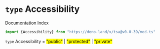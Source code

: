 # `type` Accessibility

[Documentation Index](../README.md)

```ts
import {Accessibility} from "https://deno.land/x/tsa@v0.0.39/mod.ts"
```

`type` Accessibility = <mark>"public"</mark> | <mark>"protected"</mark> | <mark>"private"</mark>